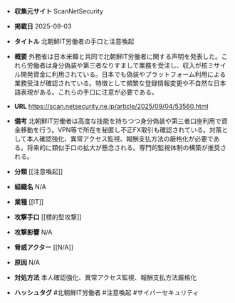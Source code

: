 - **収集元サイト**
ScanNetSecurity

- **掲載日**
2025-09-03

- **タイトル**
北朝鮮IT労働者の手口と注意喚起

- **概要**
外務省は日本米韓と共同で北朝鮮IT労働者に関する声明を発表した。これら労働者は身分偽装や第三者なりすましで業務を受注し、収入が核ミサイル開発資金に利用されている。日本でも偽装やプラットフォーム利用による業務受注が確認されている。特徴として頻繁な登録情報変更や不自然な日本語表現がある。これらの手口に注意が必要である。

- **URL**
https://scan.netsecurity.ne.jp/article/2025/09/04/53560.html

- **備考**
北朝鮮IT労働者は高度な技能を持ちつつ身分偽装や第三者口座利用で資金移動を行う。VPN等で所在を秘匿し不正FX取引も確認されている。対策として本人確認強化、異常アクセス監視、報酬支払方法の厳格化が必要である。将来的に類似手口の拡大が懸念される。専門的監視体制の構築が推奨される。

- **分類**
[[注意喚起]]

- **組織名**
N/A

- **業種**
[[IT]]

- **攻撃手口**
[[標的型攻撃]]

- **攻撃影響**
N/A

- **脅威アクター**
[[N/A]]

- **原因**
N/A

- **対処方法**
本人確認強化、異常アクセス監視、報酬支払方法厳格化

- **ハッシュタグ**
#北朝鮮IT労働者 #注意喚起 #サイバーセキュリティ
